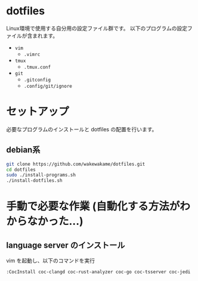 # dotfiles

Linux環境で使用する自分用の設定ファイル群です。
以下のプログラムの設定ファイルが含まれます。

- `vim`
	- `.vimrc`
- `tmux`
	- `.tmux.conf`
- `git`
	- `.gitconfig`
	- `.config/git/ignore`

# セットアップ

必要なプログラムのインストールと dotfiles の配置を行います。

## debian系

```bash
git clone https://github.com/wakewakame/dotfiles.git
cd dotfiles
sudo ./install-programs.sh
./install-dotfiles.sh
```

# 手動で必要な作業 (自動化する方法がわからなかった...)

## language server のインストール

vim を起動し、以下のコマンドを実行

```
:CocInstall coc-clangd coc-rust-analyzer coc-go coc-tsserver coc-jedi
```

